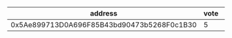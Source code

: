 address|vote|timestamp|signature
---|---|---|---
0x5Ae899713D0A696F85B43bd90473b5268F0c1B30|5|1606224036|0x3f44f36857e103e3396ab40f9056e41dff9ecfd2d302b09630f104c395611a0559e6f971082ac34fc90f676926b211b4135be94fc2bdcb8fc7b67b64ddae93b81c